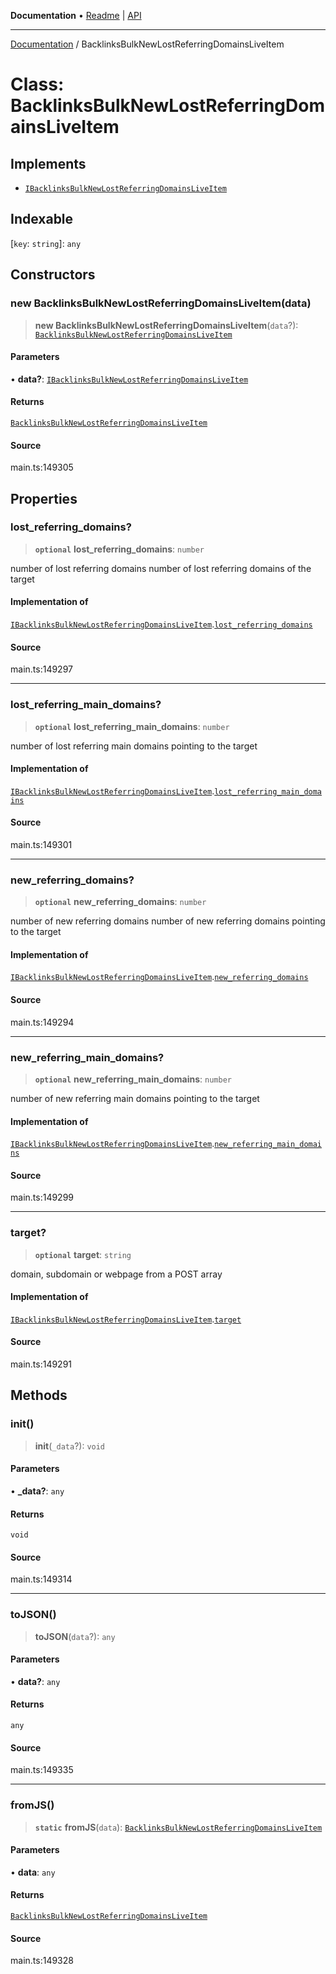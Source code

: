 **Documentation** • [Readme](../README.md) \| [API](../globals.md)

***

[Documentation](../README.md) / BacklinksBulkNewLostReferringDomainsLiveItem

# Class: BacklinksBulkNewLostReferringDomainsLiveItem

## Implements

- [`IBacklinksBulkNewLostReferringDomainsLiveItem`](../interfaces/IBacklinksBulkNewLostReferringDomainsLiveItem.md)

## Indexable

 \[`key`: `string`\]: `any`

## Constructors

### new BacklinksBulkNewLostReferringDomainsLiveItem(data)

> **new BacklinksBulkNewLostReferringDomainsLiveItem**(`data`?): [`BacklinksBulkNewLostReferringDomainsLiveItem`](BacklinksBulkNewLostReferringDomainsLiveItem.md)

#### Parameters

• **data?**: [`IBacklinksBulkNewLostReferringDomainsLiveItem`](../interfaces/IBacklinksBulkNewLostReferringDomainsLiveItem.md)

#### Returns

[`BacklinksBulkNewLostReferringDomainsLiveItem`](BacklinksBulkNewLostReferringDomainsLiveItem.md)

#### Source

main.ts:149305

## Properties

### lost\_referring\_domains?

> **`optional`** **lost\_referring\_domains**: `number`

number of lost referring domains
number of lost referring domains of the target

#### Implementation of

[`IBacklinksBulkNewLostReferringDomainsLiveItem`](../interfaces/IBacklinksBulkNewLostReferringDomainsLiveItem.md).[`lost_referring_domains`](../interfaces/IBacklinksBulkNewLostReferringDomainsLiveItem.md#lost_referring_domains)

#### Source

main.ts:149297

***

### lost\_referring\_main\_domains?

> **`optional`** **lost\_referring\_main\_domains**: `number`

number of lost referring main domains pointing to the target

#### Implementation of

[`IBacklinksBulkNewLostReferringDomainsLiveItem`](../interfaces/IBacklinksBulkNewLostReferringDomainsLiveItem.md).[`lost_referring_main_domains`](../interfaces/IBacklinksBulkNewLostReferringDomainsLiveItem.md#lost_referring_main_domains)

#### Source

main.ts:149301

***

### new\_referring\_domains?

> **`optional`** **new\_referring\_domains**: `number`

number of new referring domains
number of new referring domains pointing to the target

#### Implementation of

[`IBacklinksBulkNewLostReferringDomainsLiveItem`](../interfaces/IBacklinksBulkNewLostReferringDomainsLiveItem.md).[`new_referring_domains`](../interfaces/IBacklinksBulkNewLostReferringDomainsLiveItem.md#new_referring_domains)

#### Source

main.ts:149294

***

### new\_referring\_main\_domains?

> **`optional`** **new\_referring\_main\_domains**: `number`

number of new referring main domains pointing to the target

#### Implementation of

[`IBacklinksBulkNewLostReferringDomainsLiveItem`](../interfaces/IBacklinksBulkNewLostReferringDomainsLiveItem.md).[`new_referring_main_domains`](../interfaces/IBacklinksBulkNewLostReferringDomainsLiveItem.md#new_referring_main_domains)

#### Source

main.ts:149299

***

### target?

> **`optional`** **target**: `string`

domain, subdomain or webpage from a POST array

#### Implementation of

[`IBacklinksBulkNewLostReferringDomainsLiveItem`](../interfaces/IBacklinksBulkNewLostReferringDomainsLiveItem.md).[`target`](../interfaces/IBacklinksBulkNewLostReferringDomainsLiveItem.md#target)

#### Source

main.ts:149291

## Methods

### init()

> **init**(`_data`?): `void`

#### Parameters

• **\_data?**: `any`

#### Returns

`void`

#### Source

main.ts:149314

***

### toJSON()

> **toJSON**(`data`?): `any`

#### Parameters

• **data?**: `any`

#### Returns

`any`

#### Source

main.ts:149335

***

### fromJS()

> **`static`** **fromJS**(`data`): [`BacklinksBulkNewLostReferringDomainsLiveItem`](BacklinksBulkNewLostReferringDomainsLiveItem.md)

#### Parameters

• **data**: `any`

#### Returns

[`BacklinksBulkNewLostReferringDomainsLiveItem`](BacklinksBulkNewLostReferringDomainsLiveItem.md)

#### Source

main.ts:149328
